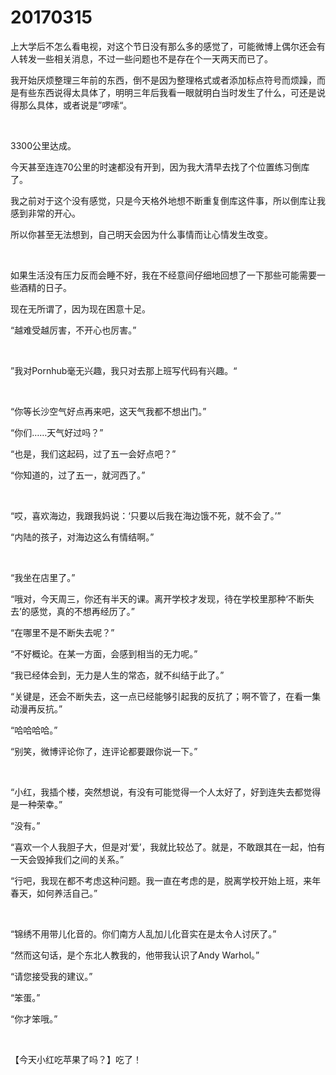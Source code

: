 # 20170315

上大学后不怎么看电视，对这个节日没有那么多的感觉了，可能微博上偶尔还会有人转发一些相关消息，不过一些问题也不是存在个一天两天而已了。

我开始厌烦整理三年前的东西，倒不是因为整理格式或者添加标点符号而烦躁，而是有些东西说得太具体了，明明三年后我看一眼就明白当时发生了什么，可还是说得那么具体，或者说是”啰嗦“。

<br/>

3300公里达成。

今天甚至连连70公里的时速都没有开到，因为我大清早去找了个位置练习倒库了。

我之前对于这个没有感觉，只是今天格外地想不断重复倒库这件事，所以倒库让我感到非常的开心。

所以你甚至无法想到，自己明天会因为什么事情而让心情发生改变。

<br/>

如果生活没有压力反而会睡不好，我在不经意间仔细地回想了一下那些可能需要一些酒精的日子。

现在无所谓了，因为现在困意十足。

“越难受越厉害，不开心也厉害。”

<br/>

”我对Pornhub毫无兴趣，我只对去那上班写代码有兴趣。“

<br/>

“你等长沙空气好点再来吧，这天气我都不想出门。”

“你们……天气好过吗？”

“也是，我们这起码，过了五一会好点吧？”

“你知道的，过了五一，就河西了。”

<br/>

“哎，喜欢海边，我跟我妈说：‘只要以后我在海边饿不死，就不会了。’”

“内陆的孩子，对海边这么有情结啊。”

<br/>

“我坐在店里了。”

“哦对，今天周三，你还有半天的课。离开学校才发现，待在学校里那种‘不断失去’的感觉，真的不想再经历了。”

“在哪里不是不断失去呢？”

“不好概论。在某一方面，会感到相当的无力呢。”

“我已经体会到，无力是人生的常态，就不纠结于此了。”

“关键是，还会不断失去，这一点已经能够引起我的反抗了；啊不管了，在看一集动漫再反抗。”

“哈哈哈哈。”

“别笑，微博评论你了，连评论都要跟你说一下。”

<br/>

“小红，我插个楼，突然想说，有没有可能觉得一个人太好了，好到连失去都觉得是一种荣幸。”

“没有。”

“喜欢一个人我胆子大，但是对‘爱’，我就比较怂了。就是，不敢跟其在一起，怕有一天会毁掉我们之间的关系。”

“行吧，我现在都不考虑这种问题。我一直在考虑的是，脱离学校开始上班，来年春天，如何养活自己。”

<br/>

“锦绣不用带儿化音的。你们南方人乱加儿化音实在是太令人讨厌了。”

“然而这句话，是个东北人教我的，他带我认识了Andy Warhol。”

“请您接受我的建议。”

“笨蛋。”

“你才笨哦。”

<br/>

【今天小红吃苹果了吗？】吃了！
